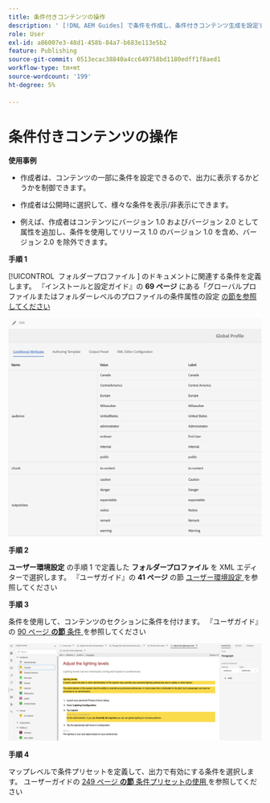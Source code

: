 ```yaml
---
title: 条件付きコンテンツの操作
description: ' [!DNL AEM Guides] で条件を作成し、条件付きコンテンツ生成を設定する方法を説明します。'
role: User
exl-id: a86007e3-48d1-458b-84a7-b683e113e5b2
feature: Publishing
source-git-commit: 0513ecac38840a4cc649758bd1180edff1f8aed1
workflow-type: tm+mt
source-wordcount: '199'
ht-degree: 5%

---
```


# 条件付きコンテンツの操作

**使用事例**


* 作成者は、コンテンツの一部に条件を設定できるので、出力に表示するかどうかを制御できます。

* 作成者は公開時に選択して、様々な条件を表示/非表示にできます。

* 例えば、作成者はコンテンツにバージョン 1.0 およびバージョン 2.0 として属性を追加し、条件を使用してリリース 1.0 のバージョン 1.0 を含め、バージョン 2.0 を除外できます。

**手順 1**

[!UICONTROL &#x200B; フォルダープロファイル &#x200B;] のドキュメントに関連する条件を定義します。
『インストールと設定ガイド』の **69 ページ** にある「グローバルプロファイルまたはフォルダーレベルのプロファイルの条件属性の設定 [ の節を参照してください ](https://helpx.adobe.com/content/dam/help/en/xml-documentation-solution/4-2/Adobe-Experience-Manager-Guides_Installation-Configuration-Guide_EN.pdf)

![ フォルダープロファイルでの条件の設定 ](assets/conditions-in-profiles.png)

**手順 2**

**ユーザー環境設定** の手順 1 で定義した **フォルダープロファイル** を XML エディターで選択します。
『ユーザガイド』の **41 ページ** の節 [ ユーザー環境設定 ](https://helpx.adobe.com/content/dam/help/en/xml-documentation-solution/4-2/Adobe-Experience-Manager-Guides_User-Guide_EN.pdf) を参照してください


**手順 3**

条件を使用して、コンテンツのセクションに条件を付けます。
『ユーザガイド』の [90 ページ **の節** 条件 ](https://helpx.adobe.com/content/dam/help/en/xml-documentation-solution/4-2/Adobe-Experience-Manager-Guides_User-Guide_EN.pdf) を参照してください

![Web エディターでの条件の使用 ](assets/conditions-in-web-editor.png)

**手順 4**

マップレベルで条件プリセットを定義して、出力で有効にする条件を選択します。
ユーザーガイドの [249 ページ **の節** 条件プリセットの使用 ](https://helpx.adobe.com/content/dam/help/en/xml-documentation-solution/4-2/Adobe-Experience-Manager-Guides_User-Guide_EN.pdf) を参照してください
